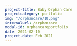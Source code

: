 ```yaml
---
project-title: Baby Orphan Care
projectcategory: portfolio
img: "/orphancare/10.png"
internalurl: /orphancare
modal-id: orphancareportfolio
date: 2021-02-10
project-date: Feb 2021
---
```


